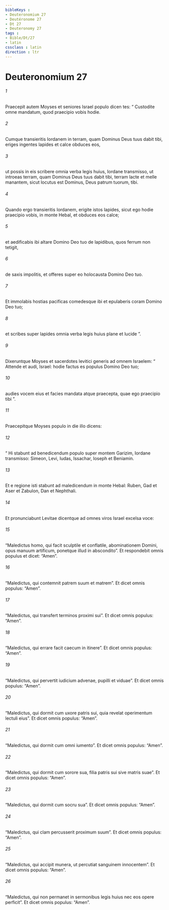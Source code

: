 ```yaml
---
bibleKeys : 
- Deuteronomium 27
- Deutéronome 27
- Dt 27
- Deuteronomy 27
tags : 
- Bible/Dt/27
- latin
cssclass : latin
direction : ltr
---
```


# Deuteronomium 27

###### 1
Praecepit autem Moyses et seniores Israel populo dicen tes: “ Custodite omne mandatum, quod praecipio vobis hodie. 
###### 2
Cumque transieritis Iordanem in terram, quam Dominus Deus tuus dabit tibi, eriges ingentes lapides et calce obduces eos, 
###### 3
ut possis in eis scribere omnia verba legis huius, Iordane transmisso, ut introeas terram, quam Dominus Deus tuus dabit tibi, terram lacte et melle manantem, sicut locutus est Dominus, Deus patrum tuorum, tibi. 
###### 4
Quando ergo transieritis Iordanem, erigite istos lapides, sicut ego hodie praecipio vobis, in monte Hebal, et obduces eos calce; 
###### 5
et aedificabis ibi altare Domino Deo tuo de lapidibus, quos ferrum non tetigit, 
###### 6
de saxis impolitis, et offeres super eo holocausta Domino Deo tuo. 
###### 7
Et immolabis hostias pacificas comedesque ibi et epulaberis coram Domino Deo tuo; 
###### 8
et scribes super lapides omnia verba legis huius plane et lucide ”.
###### 9
Dixeruntque Moyses et sacerdotes levitici generis ad omnem Israelem: “ Attende et audi, Israel: hodie factus es populus Domino Deo tuo; 
###### 10
audies vocem eius et facies mandata atque praecepta, quae ego praecipio tibi ”.
###### 11
Praecepitque Moyses populo in die illo dicens: 
###### 12
“ Hi stabunt ad benedicendum populo super montem Garizim, Iordane transmisso: Simeon, Levi, Iudas, Issachar, Ioseph et Beniamin. 
###### 13
Et e regione isti stabunt ad maledicendum in monte Hebal: Ruben, Gad et Aser et Zabulon, Dan et Nephthali. 
###### 14
Et pronunciabunt Levitae dicentque ad omnes viros Israel excelsa voce:
###### 15
“Maledictus homo, qui facit sculptile et conflatile, abominationem Domini, opus manuum artificum, ponetque illud in abscondito”. Et respondebit omnis populus et dicet: “Amen”.
###### 16
“Maledictus, qui contemnit patrem suum et matrem”. Et dicet omnis populus: “Amen”.
###### 17
“Maledictus, qui transfert terminos proximi sui”. Et dicet omnis populus: “Amen”.
###### 18
“Maledictus, qui errare facit caecum in itinere”. Et dicet omnis populus: “Amen”.
###### 19
“Maledictus, qui pervertit iudicium advenae, pupilli et viduae”. Et dicet omnis populus: “Amen”.
###### 20
“Maledictus, qui dormit cum uxore patris sui, quia revelat operimentum lectuli eius”. Et dicet omnis populus: “Amen”.
###### 21
“Maledictus, qui dormit cum omni iumento”. Et dicet omnis populus: “Amen”.
###### 22
“Maledictus, qui dormit cum sorore sua, filia patris sui sive matris suae”. Et dicet omnis populus: “Amen”.
###### 23
“Maledictus, qui dormit cum socru sua”. Et dicet omnis populus: “Amen”.
###### 24
“Maledictus, qui clam percusserit proximum suum”. Et dicet omnis populus: “Amen”.
###### 25
“Maledictus, qui accipit munera, ut percutiat sanguinem innocentem”. Et dicet omnis populus: “Amen”.
###### 26
“Maledictus, qui non permanet in sermonibus legis huius nec eos opere perficit”. Et dicet omnis populus: “Amen”.
